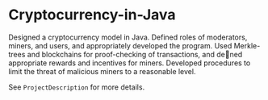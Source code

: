 # Cryptocurrency-in-Java
Designed a cryptocurrency model in Java. Defined roles of moderators, miners, and users, and appropriately developed the program. Used Merkle-trees and blockchains for proof-checking of transactions, and dened appropriate rewards and incentives
for miners. Developed procedures to limit the threat of malicious miners to a reasonable level.

See `ProjectDescription` for more details. 
